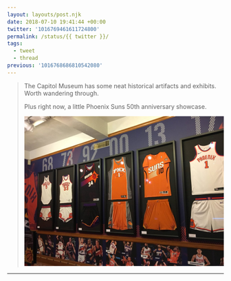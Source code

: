 ```yaml
---
layout: layouts/post.njk
date: 2018-07-10 19:41:44 +00:00
twitter: '1016769461611724800'
permalink: /status/{{ twitter }}/
tags: 
  - tweet
  - thread
previous: '1016768686810542080'
---
```


> The Capitol Museum has some neat historical artifacts and exhibits. Worth wandering through.
> 
> Plus right now, a little Phoenix Suns 50th anniversary showcase. 
> 
> ![A wall showcasing Phoenix Suns uniforms over the years.](/img/1016769461611724800-DhxKbftU8AAAb59.jpg)

---
